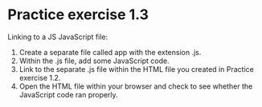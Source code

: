 # Practice exercise 1.3
Linking to a JS JavaScript file:
1. Create a separate file called app with the extension .js.
2. Within the .js file, add some JavaScript code.
3. Link to the separate .js file within the HTML file you created in Practice
exercise 1.2.
4. Open the HTML file within your browser and check to see whether the
JavaScript code ran properly.